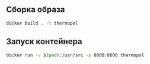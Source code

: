 ## Cборка образа
```bash
docker build . -t thermopol
```

## Запуск контейнера
```bash
docker run -v $(pwd):/usr/src -p 8000:8000 thermopol
```

